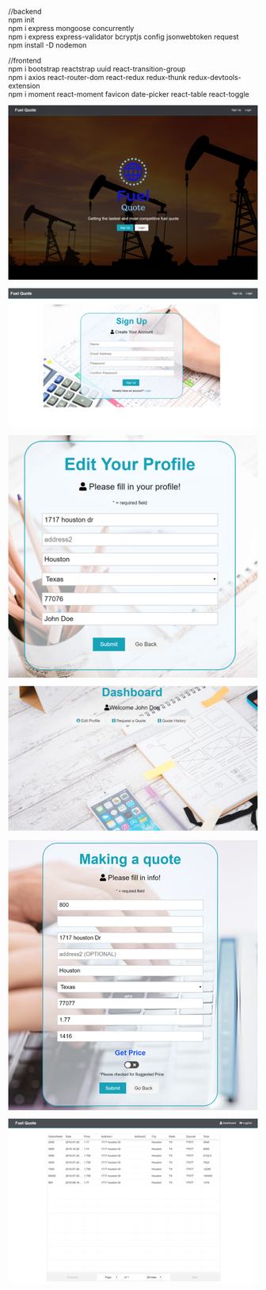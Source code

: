 
//backend <br/>
npm init  <br/>
npm i express mongoose concurrently  <br/>
npm i express express-validator bcryptjs config jsonwebtoken request <br/>
npm install -D nodemon <br/>


//frontend <br/>
npm i bootstrap reactstrap uuid react-transition-group <br/>
npm i axios react-router-dom react-redux redux-thunk redux-devtools-extension <br/>
npm i moment react-moment favicon date-picker react-table react-toggle<br/>

![Landing](https://github.com/ShouchuangZhu/Software-design-project/blob/master/displayImage/landing.png)

![SignUp](https://github.com/ShouchuangZhu/Software-design-project/blob/master/displayImage/signup.png)

![Profile](https://github.com/ShouchuangZhu/Software-design-project/blob/master/displayImage/profile.png)

![Dashboard](https://github.com/ShouchuangZhu/Software-design-project/blob/master/displayImage/dashboard.png)

![Quote](https://github.com/ShouchuangZhu/Software-design-project/blob/master/displayImage/quote.png)

![History](https://github.com/ShouchuangZhu/Software-design-project/blob/master/displayImage/history.png)